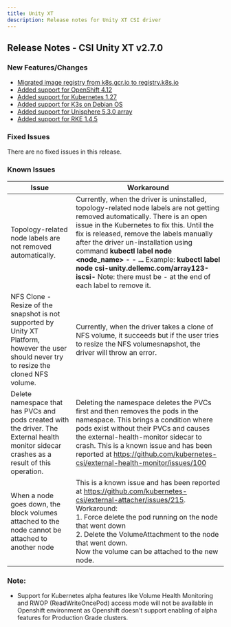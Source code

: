 ```yaml
---
title: Unity XT
description: Release notes for Unity XT CSI driver
---
```


## Release Notes - CSI Unity XT v2.7.0

### New Features/Changes

- [Migrated image registry from k8s.gcr.io to registry.k8s.io](https://github.com/dell/csm/issues/744)
- [Added support for OpenShift 4.12](https://github.com/dell/csm/issues/571)
- [Added support for Kubernetes 1.27](https://github.com/dell/csm/issues/761)
- [Added support for K3s on Debian OS](https://github.com/dell/csm/issues/798)
- [Added support for Unisphere 5.3.0 array](https://github.com/dell/csm/issues/842)
- [Added support for RKE 1.4.5]()

### Fixed Issues

There are no fixed issues in this release.


### Known Issues

| Issue | Workaround |
|-------|------------|
| Topology-related node labels are not removed automatically.  | Currently, when the driver is uninstalled, topology-related node labels are not getting removed automatically. There is an open issue in the Kubernetes to fix this. Until the fix is released, remove the labels manually after the driver un-installation using command **kubectl label node <node_name> <label1>- <label2>- ...** Example: **kubectl label node <hostname> csi-unity.dellemc.com/array123-iscsi-** Note: there must be - at the end of each label to remove it.|
| NFS Clone - Resize of the snapshot is not supported by Unity XT Platform, however the user should never try to resize the cloned NFS volume.| Currently, when the driver takes a clone of NFS volume, it succeeds but if the user tries to resize the NFS volumesnapshot, the driver will throw an error.|
| Delete namespace that has PVCs and pods created with the driver. The External health monitor sidecar crashes as a result of this operation.| Deleting the namespace deletes the PVCs first and then removes the pods in the namespace. This brings a condition where pods exist without their PVCs and causes the external-health-monitor sidecar to crash. This is a known issue and has been reported at https://github.com/kubernetes-csi/external-health-monitor/issues/100|
| When a node goes down, the block volumes attached to the node cannot be attached to another node | This is a known issue and has been reported at https://github.com/kubernetes-csi/external-attacher/issues/215. Workaround: <br /> 1. Force delete the pod running on the node that went down <br /> 2. Delete the VolumeAttachment to the node that went down. <br /> Now the volume can be attached to the new node. |

### Note:

- Support for Kubernetes alpha features like Volume Health Monitoring and RWOP (ReadWriteOncePod) access mode will not be available in Openshift environment as Openshift doesn't support enabling of alpha features for Production Grade clusters.

